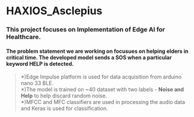 # HAXIOS_Asclepius
### This project focuses on Implementation of **Edge AI for Healthcare**.
#### The problem statement we are working on focusues on helping elders in critical time. The developed model sends a SOS when a particular keyword **HELP** is detected.

>*)Edge Impulse platform is used for data acquisition from arduino nano 33 BLE.<br />
>*)The model is trained on ~40 dataset with two labels - **Noise and Help** to help discard random noise.<br />
>*)MFCC and MFC classifiers are used in processing the audio data and Keras is used for classification.
